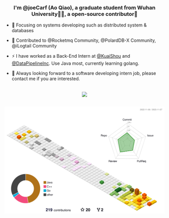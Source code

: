 ### <div align="center">I'm @joeCarf (Ao Qiao), a graduate student from Wuhan University👨‍💻, a open-source contributor🚀</div>  
  

- 🔭 Focusing on systems developing such as distributed system & databases  
  

- 🌱 Contributed to @Rocketmq Community, @PolardDB-X Community, @iLogtail Community
  

- ⚡ I have worked as a Back-End Intern at [@KuaiShou](https://github.com/kwai) and [@DataPipelineInc](https://github.com/DataPipelineInc). Use Java most, currently learning golang. 
  

- 🤩 Always looking forward to a software developing intern job, please contact me if you are interested.  
  

<br/>  

<div align="center"><img src="https://github-readme-stats.vercel.app/api?username=joeCarf&show_icons=true&count_private=true&hide_border=true&theme=radical" align="center" /></div>  

<br/>  

![3d](./profile-3d-contrib/profile-season-animate.svg)

